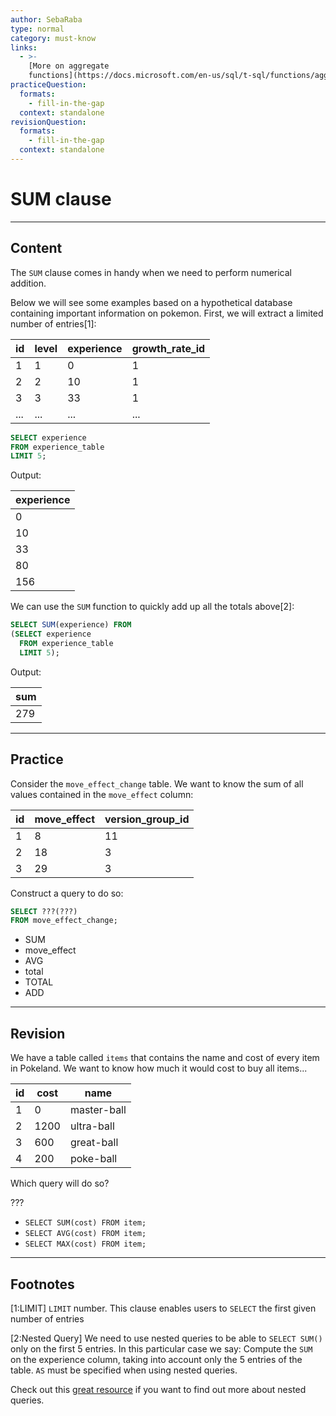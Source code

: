 ```yaml
---
author: SebaRaba
type: normal
category: must-know
links:
  - >-
    [More on aggregate
    functions](https://docs.microsoft.com/en-us/sql/t-sql/functions/aggregate-functions-transact-sql){documentation}
practiceQuestion:
  formats:
    - fill-in-the-gap
  context: standalone
revisionQuestion:
  formats:
    - fill-in-the-gap
  context: standalone
---
```


# SUM clause


---

## Content

The `SUM` clause comes in handy when we need to perform numerical addition.

Below we will see some examples based on a hypothetical database containing important information on pokemon. First, we will extract a limited number of entries[1]:

| id  | level | experience | growth_rate_id |
| --- | ----- | ---------- | -------------- |
| 1   | 1     | 0          | 1              |
| 2   | 2     | 10         | 1              |
| 3   | 3     | 33         | 1              |
| ... | ...   | ...        | ...            |

```sql
SELECT experience
FROM experience_table
LIMIT 5;
```

Output:

| experience |
| ---------- |
| 0          |
| 10         |
| 33         |
| 80         |
| 156        |

We can use the `SUM` function to quickly add up all the totals above[2]:

```sql
SELECT SUM(experience) FROM
(SELECT experience
  FROM experience_table
  LIMIT 5);
```

Output:

| sum |
| --- |
| 279 |


---

## Practice

Consider the `move_effect_change` table. We want to know the sum of all values contained in the `move_effect` column:

| id | move_effect | version_group_id |
| -- | ----------- | ---------------- |
| 1  | 8           | 11               |
| 2  | 18          | 3                |
| 3  | 29          | 3                |

Construct a query to do so:

```sql
SELECT ???(???) 
FROM move_effect_change;
```

- SUM
- move_effect
- AVG
- total
- TOTAL
- ADD


---

## Revision

We have a table called `items` that contains the name and cost of every item in Pokeland. We want to know how much it would cost to buy all items...

| id | cost | name        |
| -- | ---- | ----------- |
| 1  | 0    | master-ball |
| 2  | 1200 | ultra-ball  |
| 3  | 600  | great-ball  |
| 4  | 200  | poke-ball   |

Which query will do so?

???

- `SELECT SUM(cost) FROM item;`
- `SELECT AVG(cost) FROM item;`
- `SELECT MAX(cost) FROM item;`


---

## Footnotes

[1:LIMIT]
`LIMIT` number.
This clause enables users to `SELECT` the first given number of entries

[2:Nested Query]
We need to use nested queries to be able to `SELECT SUM()` only on the first 5 entries.
In this particular case we say: Compute the `SUM` on the experience column, taking into account only the 5 entries of the table. `AS` must be specified when using nested queries.

Check out this [great resource](https://www.tutorialspoint.com/sql/sql-sub-queries.htm) if you want to find out more about nested queries.
